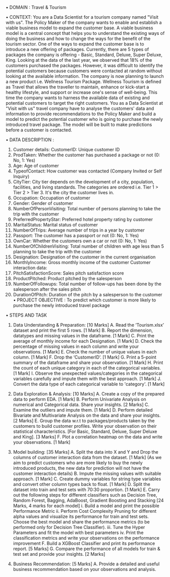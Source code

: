 •	DOMAIN : Travel & Tourism

•	CONTEXT: You are a Data Scientist for a tourism company named "Visit with us". The Policy Maker of the company wants to enable and
establish a viable business model to expand the customer base. A viable business model is a central concept that helps you to understand the existing ways of doing the business and how to change the ways for the benefit of the tourism sector. One of the ways to expand the customer base is to introduce a new offering of packages. Currently, there are 5 types of packages the company   is offering - Basic, Standard, Deluxe, Super Deluxe, King. Looking at the data of the last year, we observed that 18% of the customers purchased the packages. However, it was difficult to identify the potential customers because customers were contacted at random without looking at the available information. The company is now planning to launch a new product i.e. Wellness Tourism Package. Wellness Tourism is defined as Travel that allows the traveller to maintain, enhance or kick-start a healthy lifestyle, and support or increase one's sense of well-being. This time the company wants to harness the available data of existing and potential customers to target the right customers. You as a Data Scientist at "Visit with us" travel company have to analyse the customers' data and information to provide recommendations to the Policy Maker and build a model to predict the potential customer who is going to purchase the newly introduced travel package. The model will be built to make predictions before a customer is contacted.

•	DATA DESCRIPTION :
1.	Customer details: CustomerID: Unique customer ID
2.	ProdTaken: Whether the customer has purchased a package or not (0: No, 1: Yes)
3.	Age: Age of customer
4.	TypeofContact: How customer was contacted (Company Invited or Self Inquiry)
5.	CityTier: City tier depends on the development of a city, population, facilities, and living standards. The categories are ordered i.e. Tier 1 > Tier 2 > Tier 3. It's the city the customer lives in.
6.	Occupation: Occupation of customer
7.	Gender: Gender of customer
8.	NumberOfPersonVisiting: Total number of persons planning to take the trip with the customer
9.	PreferredPropertyStar: Preferred hotel property rating by customer
10.	MaritalStatus: Marital status of customer
11.	NumberOfTrips: Average number of trips in a year by customer
12.	Passport: The customer has a passport or not (0: No, 1: Yes)
13.	OwnCar: Whether the customers own a car or not (0: No, 1: Yes)
14.	NumberOfChildrenVisiting: Total number of children with age less than 5 planning to take the trip with the customer
15.	Designation: Designation of the customer in the current organisation
16.	MonthlyIncome: Gross monthly income of the customer Customer interaction data:
1.	PitchSatisfactionScore: Sales pitch satisfaction score
2.	ProductPitched: Product pitched by the salesperson
3.	NumberOfFollowups: Total number of follow-ups has been done by the salesperson after the sales pitch
4.	DurationOfPitch: Duration of the pitch by a salesperson to the customer
•	PROJECT OBJECTIVE : To predict which customer is more likely to purchase the newly introduced travel package

•	STEPS AND TASK
1.	Data Understanding & Preparation: [10 Marks]
A.	Read the ‘Tourism.xlsx’ dataset and print the first 5 rows. [1 Mark]
B.	Report the dimension, datatypes and missing values in the dataframe. [1 Mark]
C.	Print the average of monthly income for each Designation. [1 Mark]
D.	Check the percentage of missing values in each column and write your observations. [1 Mark]
E.	Check the number of unique values in each column. [1 Mark]
F.	Drop the ‘CustomerID’. [1 Mark]
G.	Print a 5-point summary of the dataframe and share your observation. [1 Mark]
H.	Print the count of each unique category in each of the categorical variables. [1 Mark]
I.	Observe the unexpected values/categories in the categorical variables carefully and impute them with the best approach. [1 Mark]
J.	Convert the data type of each categorical variable to 'category'. [1 Mark]

2.	Data Exploration & Analysis: [10 Marks]
A.	Create a copy of the prepared data to perform EDA. [1 Mark]
B.	Perform Univariate Analysis on numerical and Categorical data. Share your insights. [2 Marks]
C.	Examine the outliers and impute them. [1 Mark]
D.	Perform detailed Bivariate and Multivariate Analysis on the data and share your insights. [2 Marks]
E.	Group the data w.r.t to packages/products taken by the customers to build customer profiles. Write your observation on their
statistical characteristics. [For Basic, Standard, Deluxe, Super Deluxe and King]. [3 Marks]
F.	Plot a correlation heatmap on the data and write your observations. [1 Mark]

3.	Model building: [35 Marks]
A.	Split the data into X and Y and Drop the columns of customer interaction data from the dataset. [1 Mark]
(As we aim to predict customers who are more likely to buy the newly introduced products, the new data for prediction will not have the customer interaction details)
B.	Impute the missing values with suitable approach. [1 Mark]
C.	Create dummy variables for string type variables and convert other column types back to float. [1 Mark]
D.	Split the dataset into train and test sets with 70:30 proportion. [1 Mark]
E.	Carry out the following steps for different classifiers such as Decision Tree, Random Forest, Bagging, AdaBoost, Gradient Boosting and Stacking
[24 Marks, 4 marks for each model]
i.	Build a model and print the possible Performance Metric
ii.	Perform Cost Complexity Pruning for different alpha values and visualize its performance for train and test	sets. Choose the best model and share the performance metrics (to be performed only for Decision Tree Classifier).
iii.	Tune the Hyper Parameters and fit the model with best parameters
iv.	Print the classification metrics and write your observations on the performance improvement
F.	Build a XGBoost Classifier and print its performance report. [5 Marks]
G.	Compare the performance of all models for train & test set and provide your insights. [2 Marks]

4.	Business Recommendation: [5 Marks]
A.	Provide a detailed and useful business recommendation based on your observations and analysis.
